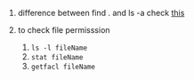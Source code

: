 1. difference between find . and ls -a check [this](../refPages/find-vs-ls.md)

2. to check file permisssion 
   1. `ls -l fileName`
   2. `stat fileName`
   3. `getfacl fileName`